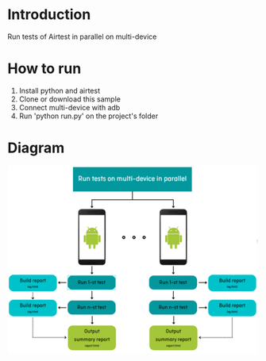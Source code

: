 # Introduction
Run tests of Airtest in parallel on multi-device

# How to run
1. Install python and airtest
2. Clone or download this sample
4. Connect multi-device with adb
3. Run 'python run.py' on the project's folder

# Diagram
![avatar](img/demonstrate.png)
